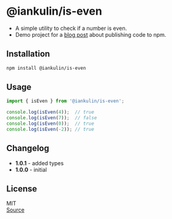 # @iankulin/is-even

* A simple utility to check if a number is even.
* Demo project for a [blog post](https://devendevour.wordpress.com/2024/10/14/code-reuse-by-publishing-to-npm/) about publishing code to npm.

## Installation

```bash
npm install @iankulin/is-even
```

## Usage

```javascript
import { isEven } from '@iankulin/is-even';

console.log(isEven(4));  // true
console.log(isEven(7));  // false
console.log(isEven(0));  // true
console.log(isEven(-2)); // true
```

## Changelog

- **1.0.1** - added types
- **1.0.0** - initial

## License

MIT  
[Source](https://github.com/IanKulin/is-even)